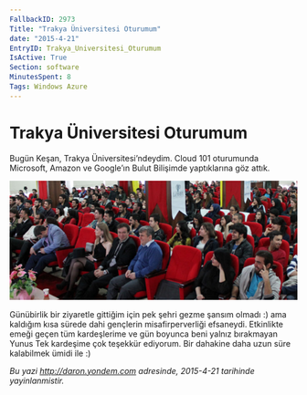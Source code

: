 ```yaml
---
FallbackID: 2973
Title: "Trakya Üniversitesi Oturumum"
date: "2015-4-21"
EntryID: Trakya_Universitesi_Oturumum
IsActive: True
Section: software
MinutesSpent: 8
Tags: Windows Azure
---
```

# Trakya Üniversitesi Oturumum
Bugün Keşan, Trakya Üniversitesi’ndeydim. Cloud 101 oturumunda Microsoft, Amazon ve Google’ın Bulut Bilişimde yaptıklarına göz attık. 

![](media/Trakya_Universitesi_Oturumum/kesan.jpg)

Günübirlik bir ziyaretle gittiğim için pek şehri gezme şansım olmadı :) ama kaldığım kısa sürede dahi gençlerin misafirperverliği efsaneydi. Etkinlikte emeği geçen tüm kardeşlerime ve gün boyunca beni yalnız bırakmayan Yunus Tek kardeşime çok teşekkür ediyorum. Bir dahakine daha uzun süre kalabilmek ümidi ile :)

*Bu yazi http://daron.yondem.com adresinde, 2015-4-21 tarihinde yayinlanmistir.*
